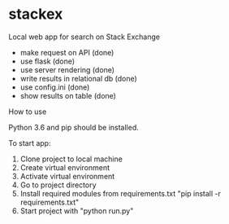 # stackex

Local web app for search on Stack Exchange

- make request on API (done)
- use flask (done)
- use server rendering (done)
- write results in relational db (done)
- use config.ini (done)
- show results on table (done)

How to use

Python 3.6 and pip should be installed.

To start app:
1. Clone project to local machine
2. Create virtual environment
3. Activate virtual environment
4. Go to project directory
5. Install required modules from requirements.txt "pip install -r requirements.txt"
6. Start project with "python run.py" 

